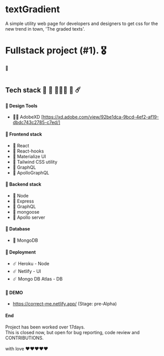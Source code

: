 # textGradient

A simple utility web page for developers and designers to get css for the new trend in town, 'The graded texts'. 

# Fullstack project (#1). 🎖 

🧐 
<br>
<br>
## Tech stack 🔵 🧶 👩🏻‍💻 🎒 ☄️ ##
 
 
#### 🔵 __Design Tools__ ####
 - 👩‍🎨 AdobeXD [https://xd.adobe.com/view/92be1dca-9bcd-4ef2-af19-dbdc743c2785-c7ed/]
 
 
#### 🔵 __Frontend stack__ ####
 - 🧶 React 
 - 🧶 React-hooks 
 - 🧶 Materialize UI 
 - 🧶 Tailwind CSS utility
 - 🧶 GraphQL 
 - 🧶 ApolloGraphQL
 
 
#### 🔵 __Backend stack__ ####
 - 🏀 Node 
 - 🏀 Express 
 - 🏀 GraphQL 
 - 🏀 mongoose
 - 🏀 Apollo server
 
 
#### 🔵 __Database__ ####
 - 🎒 MongoDB
 
 
#### 🔵 __Deployment__ ####
 - ☄️ Heroku - Node 
 - ☄️ Netlify - UI
 - ☄️ Mongo DB Atlas - DB

#### 🔵 __DEMO__ ####
- https://correct-me.netlify.app/ (Stage: pre-Alpha)


#### End ####
Project has been worked over 17days. <br> This is closed now, but open for bug reporting, code review and CONTRIBUTIONS. <br><br>
with love ❤️❤️❤️❤️❤️
